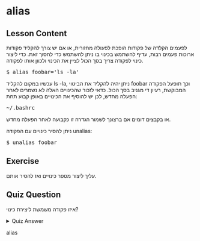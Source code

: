 # alias

## Lesson Content

לפעמים הקלדה של פקודות הופכת לפעולה מחזורית, או אם יש צורך להקליד פקודות ארוכות פעמים רבות, עדיף להשתמש בכינוי בו ניתן להשתמש כדי לחסוך זאת. כדי ליצור כינוי לפקודה צריך בסך הכול לציין את הכינוי ולכוון אותו לפקודה.

<pre>$ alias foobar='ls -la'</pre>

עכשיו במקום להקליד ls ‪-‬la, ניתן יהיה להקליד את הביטוי foobar וכך תופעל הפקודה המבוקשת, רעיון די מגניב בסך הכול. כדאי לזכור שהכינויים האלה לא נשמרים לאחר הפעלה מחדש, לכן יש להוסיף את הכינויים באופן קבוע תחת:

<pre>~/.bashrc</pre>

או בקבצים דומים אם ברצונך לשמור הגדרה זו כקבועה לאחר הפעלה מחדש.

ניתן להסיר כינויים עם הפקודה unalias:

<pre>$ unalias foobar</pre>

## Exercise

עליך ליצור מספר כינויים ואז להסיר אותם.

## Quiz Question

איזו פקודה משמשת ליצירת כינוי?

<details>
    <summary>Quiz Answer</summary>
</details>

alias